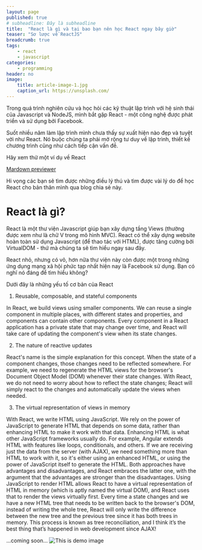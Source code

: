 ```yaml
---
layout: page
published: true
# subheadline: Đây là subheadline
title:  "React là gì và tại bao bạn nên học React ngay bây giờ"
teaser: "Sơ lược về ReactJS"
breadcrumb: true
tags:
    - react 
    - javascript
categories:
    - programming
header: no
image:
    title: article-image-1.jpg
    caption_url: https://unsplash.com/
---
```


Trong quá trình nghiên cứu và học hỏi các kỹ thuật lập trình với hệ sinh thái của Javascript và NodeJS, mình bắt gặp React - một công nghệ được phát triển và sử dụng bởi Facebook.

Suốt nhiều năm làm lập trình mình chưa thấy sự xuất hiện nào đẹp và tuyệt vời như React. Nó buộc chúng ta phải mở rộng tư duy về lập trình, thiết kế chương trình cũng như cách tiếp cận vấn đề.

Hãy xem thử một ví dụ về React 

[Mardown previewer](http://codepen.io/quangnd/full/vGOpQK/)

Hi vọng các bạn sẽ tìm được những điều lý thú và tìm được vài lý do để học React cho bản thân mình qua blog chia sẻ này.

# React là gì?

React là một thư viện Javascript giúp bạn xây dựng tầng Views (thường được xem như là chữ V trong mô hình MVC). React có thể xây dựng website hoàn toàn sử dụng Javascript (để thao tác với HTML), được tăng cường bởi VirtualDOM - thứ mà chúng ta sẽ tìm hiểu ngay sau đây.

React nhỏ, nhưng có võ, hơn nữa thư viện này còn được một trong những ứng dụng mạng xã hội phức tạp nhất hiện nay là Facebook sử dụng. Bạn có nghĩ nó đáng để tìm hiểu không?

Dưới đây là những yếu tố cơ bản của React

1. Reusable, composable, and stateful components

In React, we build views using smaller components. We can reuse a single component in multiple places, with different states and properties, and components can contain other components. Every component in a React application has a private state that may change over time, and React will take care of updating the component's view when its state changes.

2. The nature of reactive updates

React's name is the simple explanation for this concept. When the state of a component changes, those changes need to be reflected somewhere. For example, we need to regenerate the HTML views for the browser's Document Object Model (DOM) whenever their state changes. With React, we do not need to worry about how to reflect the state changes; React will simply react to the changes and automatically update the views when needed.

3.  The virtual representation of views in memory

With React, we write HTML using JavaScript. We rely on the power of JavaScript to generate HTML that depends on some data, rather than enhancing HTML to make it work with that data. Enhancing HTML is what other JavaScript frameworks usually do. For example, Angular extends HTML with features like loops, conditionals, and others.
If we are receiving just the data from the server (with AJAX), we need something more than HTML to work with it, so it's either using an enhanced HTML, or using the power of JavaScript itself to generate the HTML. Both approaches have advantages and disadvantages, and React embraces the latter one, with the argument that the advantages are stronger than the disadvantages.
Using JavaScript to render HTML allows React to have a virtual representation of HTML in memory (which is aptly named the virtual DOM), and React uses that to render the views virtually first. Every time a state changes and we have a new HTML tree that needs to be written back to the browser's DOM, instead of writing the whole tree, React will only write the difference between the new tree and the previous tree since it has both trees in memory. This process is known as tree reconciliation, and I think it’s the best thing that’s happened in web development since AJAX!

...coming soon...
![This is demo image]({{site.baseurl}}/images/homepage_typography.jpg)



[the-root-of-all-evil]: http://c2.com/cgi/wiki?PrematureOptimization
[law-of-demeter]: https://en.wikipedia.org/wiki/Law_of_Demeter
[refactor]: https://en.wikipedia.org/wiki/Code_refactoring
[generalization]: https://en.wikipedia.org/wiki/Generalization
[test-driven-development]: https://en.wikipedia.org/wiki/Test-driven_development
[software-rot]: https://en.wikipedia.org/wiki/Software_rot
[pragmatic-programmer]: https://pragprog.com/book/tpp/the-pragmatic-programmer
[DRY]: https://en.wikipedia.org/wiki/Don%27t_repeat_yourself
